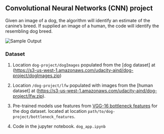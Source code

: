 [//]: # (Image References)

[image1]: ./images/sample_dog_output.png "Sample Output"
[image2]: ./images/vgg16_model.png "VGG-16 Model Keras Layers"
[image3]: ./images/vgg16_model_draw.png "VGG16 Model Figure"


## Convolutional Neural Networks (CNN) project 

 Given an image of a dog, the algorithm will identify an estimate of the canine’s breed.  If supplied an image of a human, the code will identify the resembling dog breed.  

![Sample Output][image1]


### Dataset

1. Location `dog-project/dogImages` populated from the [dog dataset] at (https://s3-us-west-1.amazonaws.com/udacity-aind/dog-project/dogImages.zip) 

2. Location `/dog-project/lfw` populated with images from the [human dataset] at (https://s3-us-west-1.amazonaws.com/udacity-aind/dog-project/lfw.zip).  

3. Pre-trained models use features from [VGG-16 bottleneck features](https://s3-us-west-1.amazonaws.com/udacity-aind/dog-project/DogVGG16Data.npz) for the dog dataset.  located at location `path/to/dog-project/bottleneck_features`.

4. Code in the jupyter notebook.
`
dog_app.ipynb
`
